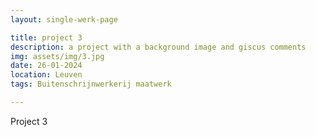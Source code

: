 ```yaml
---
layout: single-werk-page

title: project 3
description: a project with a background image and giscus comments
img: assets/img/3.jpg
date: 26-01-2024
location: Leuven
tags: Buitenschrijnwerkerij maatwerk

---
```


Project 3